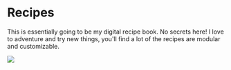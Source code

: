 # Recipes

This is essentially going to be my digital recipe book. No secrets here! I love to adventure and try new things, you'll find a lot of the recipes are modular and customizable.

![](https://res.cloudinary.com/drwjkxxud/image/upload/v1721090111/spongbob_formula_1_jscx7g.gif)